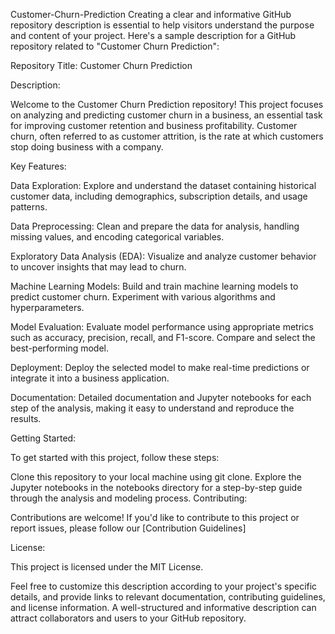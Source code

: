 Customer-Churn-Prediction
Creating a clear and informative GitHub repository description is essential to help visitors understand the purpose and content of your project. Here's a sample description for a GitHub repository related to "Customer Churn Prediction":

Repository Title: Customer Churn Prediction

Description:

Welcome to the Customer Churn Prediction repository! This project focuses on analyzing and predicting customer churn in a business, an essential task for improving customer retention and business profitability. Customer churn, often referred to as customer attrition, is the rate at which customers stop doing business with a company.

Key Features:

Data Exploration: Explore and understand the dataset containing historical customer data, including demographics, subscription details, and usage patterns.

Data Preprocessing: Clean and prepare the data for analysis, handling missing values, and encoding categorical variables.

Exploratory Data Analysis (EDA): Visualize and analyze customer behavior to uncover insights that may lead to churn.

Machine Learning Models: Build and train machine learning models to predict customer churn. Experiment with various algorithms and hyperparameters.

Model Evaluation: Evaluate model performance using appropriate metrics such as accuracy, precision, recall, and F1-score. Compare and select the best-performing model.

Deployment: Deploy the selected model to make real-time predictions or integrate it into a business application.

Documentation: Detailed documentation and Jupyter notebooks for each step of the analysis, making it easy to understand and reproduce the results.

Getting Started:

To get started with this project, follow these steps:

Clone this repository to your local machine using git clone.
Explore the Jupyter notebooks in the notebooks directory for a step-by-step guide through the analysis and modeling process.
Contributing:

Contributions are welcome! If you'd like to contribute to this project or report issues, please follow our [Contribution Guidelines]

License:

This project is licensed under the MIT License.

Feel free to customize this description according to your project's specific details, and provide links to relevant documentation, contributing guidelines, and license information. A well-structured and informative description can attract collaborators and users to your GitHub repository.
